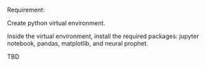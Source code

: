 Requirement:

Create python virtual environment.

Inside the virtual environment, install the required packages: jupyter notebook, pandas, matplotlib, and neural prophet.

TBD

